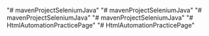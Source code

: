 "# mavenProjectSeleniumJava" 
"# mavenProjectSeleniumJava" 
"# mavenProjectSeleniumJava" 
"# mavenProjectSeleniumJava" 
"# HtmlAutomationPracticePage" 
"# HtmlAutomationPracticePage" 
